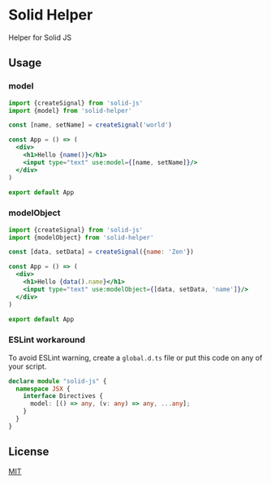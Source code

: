 # Solid Helper

Helper for Solid JS

## Usage

### model

```jsx
import {createSignal} from 'solid-js'
import {model} from 'solid-helper'

const [name, setName] = createSignal('world')

const App = () => (
  <div>
    <h1>Hello {name()}</h1>
    <input type="text" use:model={[name, setName]}/>
  </div>
)

export default App
```

### modelObject

```jsx
import {createSignal} from 'solid-js'
import {modelObject} from 'solid-helper'

const [data, setData] = createSignal({name: 'Zen'})

const App = () => (
  <div>
    <h1>Hello {data().name}</h1>
    <input type="text" use:modelObject={[data, setData, 'name']}/>
  </div>
)

export default App
```

### ESLint workaround

To avoid ESLint warning, create a `global.d.ts` file or put this code on any of your script.

```ts
declare module "solid-js" {
  namespace JSX {
    interface Directives {
      model: [() => any, (v: any) => any, ...any];
    }
  }
}
```

## License

[MIT](./LICENSE)